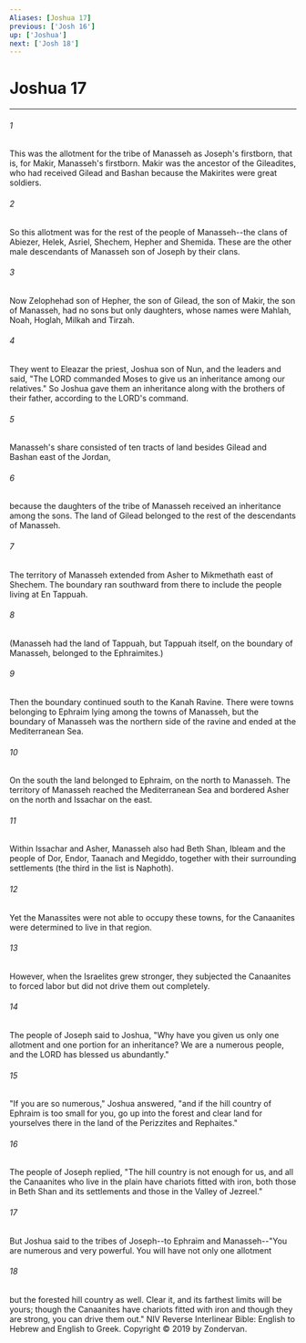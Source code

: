 ```yaml
---
Aliases: [Joshua 17]
previous: ['Josh 16']
up: ['Joshua']
next: ['Josh 18']
---
```

# Joshua 17

***


###### 1 
This was the allotment for the tribe of Manasseh as Joseph's firstborn, that is, for Makir, Manasseh's firstborn. Makir was the ancestor of the Gileadites, who had received Gilead and Bashan because the Makirites were great soldiers. 

###### 2 
So this allotment was for the rest of the people of Manasseh--the clans of Abiezer, Helek, Asriel, Shechem, Hepher and Shemida. These are the other male descendants of Manasseh son of Joseph by their clans. 

###### 3 
Now Zelophehad son of Hepher, the son of Gilead, the son of Makir, the son of Manasseh, had no sons but only daughters, whose names were Mahlah, Noah, Hoglah, Milkah and Tirzah. 

###### 4 
They went to Eleazar the priest, Joshua son of Nun, and the leaders and said, "The LORD commanded Moses to give us an inheritance among our relatives." So Joshua gave them an inheritance along with the brothers of their father, according to the LORD's command. 

###### 5 
Manasseh's share consisted of ten tracts of land besides Gilead and Bashan east of the Jordan, 

###### 6 
because the daughters of the tribe of Manasseh received an inheritance among the sons. The land of Gilead belonged to the rest of the descendants of Manasseh. 

###### 7 
The territory of Manasseh extended from Asher to Mikmethath east of Shechem. The boundary ran southward from there to include the people living at En Tappuah. 

###### 8 
(Manasseh had the land of Tappuah, but Tappuah itself, on the boundary of Manasseh, belonged to the Ephraimites.) 

###### 9 
Then the boundary continued south to the Kanah Ravine. There were towns belonging to Ephraim lying among the towns of Manasseh, but the boundary of Manasseh was the northern side of the ravine and ended at the Mediterranean Sea. 

###### 10 
On the south the land belonged to Ephraim, on the north to Manasseh. The territory of Manasseh reached the Mediterranean Sea and bordered Asher on the north and Issachar on the east. 

###### 11 
Within Issachar and Asher, Manasseh also had Beth Shan, Ibleam and the people of Dor, Endor, Taanach and Megiddo, together with their surrounding settlements (the third in the list is Naphoth). 

###### 12 
Yet the Manassites were not able to occupy these towns, for the Canaanites were determined to live in that region. 

###### 13 
However, when the Israelites grew stronger, they subjected the Canaanites to forced labor but did not drive them out completely. 

###### 14 
The people of Joseph said to Joshua, "Why have you given us only one allotment and one portion for an inheritance? We are a numerous people, and the LORD has blessed us abundantly." 

###### 15 
"If you are so numerous," Joshua answered, "and if the hill country of Ephraim is too small for you, go up into the forest and clear land for yourselves there in the land of the Perizzites and Rephaites." 

###### 16 
The people of Joseph replied, "The hill country is not enough for us, and all the Canaanites who live in the plain have chariots fitted with iron, both those in Beth Shan and its settlements and those in the Valley of Jezreel." 

###### 17 
But Joshua said to the tribes of Joseph--to Ephraim and Manasseh--"You are numerous and very powerful. You will have not only one allotment 

###### 18 
but the forested hill country as well. Clear it, and its farthest limits will be yours; though the Canaanites have chariots fitted with iron and though they are strong, you can drive them out." NIV Reverse Interlinear Bible: English to Hebrew and English to Greek. Copyright © 2019 by Zondervan.
